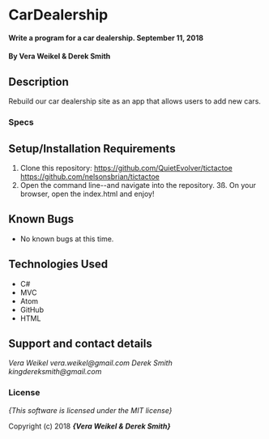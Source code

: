 # CarDealership

####  Write a program for a car dealership. September 11, 2018

#### By **Vera Weikel & Derek Smith**

## Description
Rebuild our car dealership site as an app that allows users to add new cars.

### Specs




## Setup/Installation Requirements

1. Clone this repository: https://github.com/QuietEvolver/tictactoe
https://github.com/nelsonsbrian/tictactoe
2. Open the command line--and navigate into the repository.
3ß. On your browser, open the index.html and enjoy!

## Known Bugs
* No known bugs at this time.

## Technologies Used
* C#
* MVC
* Atom
* GitHub
* HTML

## Support and contact details

_Vera Weikel vera.weikel@gmail.com_
_Derek Smith kingdereksmith@gmail.com_

### License

*{This software is licensed under the MIT license}*

Copyright (c) 2018 **_{Vera Weikel & Derek Smith}_**
